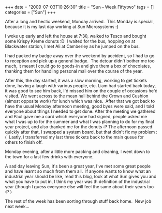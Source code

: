 +++
date = "2009-07-03T10:26:30"
title = "Sun – Week Fiftytwo"
tags = []
categories = ["Sun"]
+++

After a long and hectic weekend, Monday arrived.  This Monday is special, because it is my last day working at Sun Microsystems :(

I woke up early and left the house at 7:30, walked to Tesco and bought some Krispy Kreme donuts :D  I waited for the bus, hopping on at Blackwater station, I met Ali at Camberley as he jumped on the bus.

I had packed my badge away over the weekend by accident, so I had to go to reception and pick up a general badge.  The detour didn't bother me too much, it meant I could go to goods-in and give them a box of chocolates, thanking them for handling personal mail over the course of the year.

After this, the day started, it was a slow morning, working to get tickets done, having a laugh with various people, etc.
Liam had started back today, it was good to see him back, I'd missed him on the couple of occasions he'd visited.
We went across to the mean hall behind the Crown and Cushion (almost opposite work) for lunch which was nice.  After that we got back to have the usual Monday afternoon meeting, good byes were said, and I told everyone about things I needed to get done.
After the meeting we gathered and Paul gave me a card which everyone had signed, people asked me what I was up to for the summer and what I was planning to do for my final year project, and also thanked me for the donuts :P
The afternoon passed quickly after that, I swapped a system board, but that didn't fix my problem :(  Lastly, I transferred my last three tickets back to the main queue for others to finish off.

Monday evening, after a little more packing and cleaning, I went down to the town for a last few drinks with everyone.

A sad day leaving Sun, it's been a great year, I've met some great people and have learnt so much from them all.  If anyone wants to know what an industrial year should be like, read this blog, look at what Sun gives you and what you have to put in, I think my year was th definition of the industrial year (though I guess everyone else will feel the same about their years too :P )

The rest of the week has been sorting through stuff back home.  New job next week...
